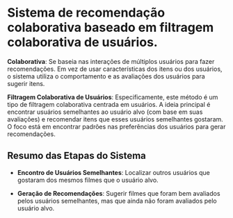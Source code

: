 # Sistema de recomendação colaborativa baseado em filtragem colaborativa de usuários.

**Colaborativa**: Se baseia nas interações de múltiplos usuários para fazer recomendações. Em vez de usar características dos itens ou dos usuários, o sistema utiliza o comportamento e as avaliações dos usuários para sugerir itens.

**Filtragem Colaborativa de Usuários**: Especificamente, este método é um tipo de filtragem colaborativa centrada em usuários. A ideia principal é encontrar usuários semelhantes ao usuário alvo (com base em suas avaliações) e recomendar itens que esses usuários semelhantes gostaram. O foco está em encontrar padrões nas preferências dos usuários para gerar recomendações.

## Resumo das Etapas do Sistema

  - **Encontro de Usuários Semelhantes**: Localizar outros usuários que gostaram dos mesmos filmes que o usuário alvo.

  - **Geração de Recomendações**: Sugerir filmes que foram bem avaliados pelos usuários semelhantes, mas que ainda não foram avaliados pelo usuário alvo.
